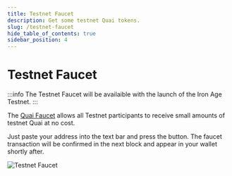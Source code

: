 ```yaml
---
title: Testnet Faucet
description: Get some testnet Quai tokens.
slug: /testnet-faucet
hide_table_of_contents: true
sidebar_position: 4
---
```


# Testnet Faucet

:::info
The Testnet Faucet will be availaible with the launch of the Iron Age Testnet.
:::

The [Quai Faucet](https://dashboard.quai.network/faucet) allows all Testnet participants to receive small amounts of testnet Quai at no cost.

Just paste your address into the text bar and press the button. The faucet transaction will be confirmed in the next block and appear in your wallet shortly after.

![Testnet Faucet](/img/Faucet.webp)
